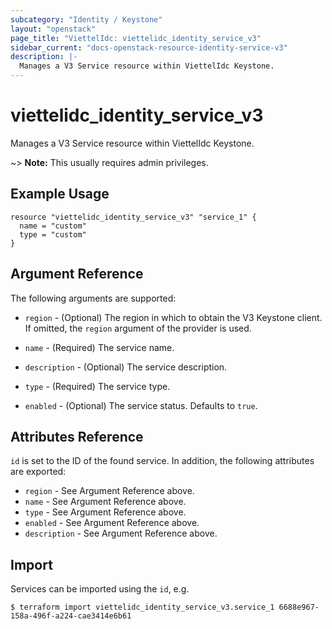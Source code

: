 ```yaml
---
subcategory: "Identity / Keystone"
layout: "openstack"
page_title: "ViettelIdc: viettelidc_identity_service_v3"
sidebar_current: "docs-openstack-resource-identity-service-v3"
description: |-
  Manages a V3 Service resource within ViettelIdc Keystone.
---
```


# viettelidc\_identity\_service\_v3

Manages a V3 Service resource within ViettelIdc Keystone.

~> **Note:** This usually requires admin privileges.

## Example Usage

```hcl
resource "viettelidc_identity_service_v3" "service_1" {
  name = "custom"
  type = "custom"
}
```

## Argument Reference

The following arguments are supported:

* `region` - (Optional) The region in which to obtain the V3 Keystone client.
  If omitted, the `region` argument of the provider is used.

* `name` - (Required) The service name.

* `description` - (Optional) The service description.

* `type` - (Required) The service type.

* `enabled` - (Optional) The service status. Defaults to `true`.

## Attributes Reference

`id` is set to the ID of the found service. In addition, the following attributes
are exported:

* `region` - See Argument Reference above.
* `name` - See Argument Reference above.
* `type` - See Argument Reference above.
* `enabled` - See Argument Reference above.
* `description` - See Argument Reference above.

## Import

Services can be imported using the `id`, e.g.

```
$ terraform import viettelidc_identity_service_v3.service_1 6688e967-158a-496f-a224-cae3414e6b61
```
